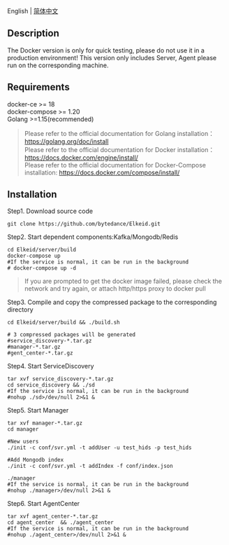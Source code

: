 English | [简体中文](docker-install-zh_CN.md)
##  Description
The Docker version is only for quick testing, please do not use it in a production environment!
This version only includes Server, Agent please run on the corresponding machine.

##  Requirements
docker-ce >= 18  
docker-compose >= 1.20  
Golang >=1.15(recommended)
> Please refer to the official documentation for Golang installation：https://golang.org/doc/install  
> Please refer to the official documentation for Docker installation：https://docs.docker.com/engine/install/  
> Please refer to the official documentation for Docker-Compose installation: https://docs.docker.com/compose/install/

##  Installation
Step1. Download source code
```
git clone https://github.com/bytedance/Elkeid.git
```
Step2. Start dependent components:Kafka/Mongodb/Redis
```
cd Elkeid/server/build
docker-compose up
#If the service is normal, it can be run in the background
# docker-compose up -d
```
> If you are prompted to get the docker image failed, please check the network and try again, or attach http/https proxy to docker pull

Step3. Compile and copy the compressed package to the corresponding directory
```
cd Elkeid/server/build && ./build.sh 

# 3 compressed packages will be generated
#service_discovery-*.tar.gz
#manager-*.tar.gz
#gent_center-*.tar.gz
```
Step4. Start ServiceDiscovery
```
tar xvf service_discovery-*.tar.gz
cd service_discovery && ./sd
#If the service is normal, it can be run in the background  
#nohup ./sd>/dev/null 2>&1 &
```
Step5. Start Manager
```
tar xvf manager-*.tar.gz
cd manager 

#New users
./init -c conf/svr.yml -t addUser -u test_hids -p test_hids

#Add Mongodb index
./init -c conf/svr.yml -t addIndex -f conf/index.json

./manager
#If the service is normal, it can be run in the background
#nohup ./manager>/dev/null 2>&1 &
```
Step6. Start AgentCenter
```
tar xvf agent_center-*.tar.gz
cd agent_center  && ./agent_center
#If the service is normal, it can be run in the background
#nohup ./agent_center>/dev/null 2>&1 &
```
